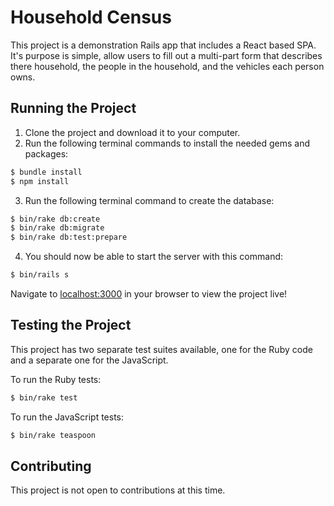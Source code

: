 # Household Census

This project is a demonstration Rails app that includes a React based SPA. It's purpose is simple, allow users to fill out a multi-part form that describes there household, the people in the household, and the vehicles each person owns.

## Running the Project

1. Clone the project and download it to your computer.
2. Run the following terminal commands to install the needed gems and packages:

  ```bash
  $ bundle install
  $ npm install
  ```

3. Run the following terminal command to create the database:

  ```bash
  $ bin/rake db:create
  $ bin/rake db:migrate
  $ bin/rake db:test:prepare
  ```

4. You should now be able to start the server with this command:

  ```bash
  $ bin/rails s
  ```
Navigate to [localhost:3000](localhost:3000) in your browser to view the project live!

## Testing the Project

This project has two separate test suites available, one for the Ruby code and a separate one for the JavaScript.

To run the Ruby tests:
```bash
$ bin/rake test
```

To run the JavaScript tests:
```bash
$ bin/rake teaspoon
```

## Contributing

This project is not open to contributions at this time.
